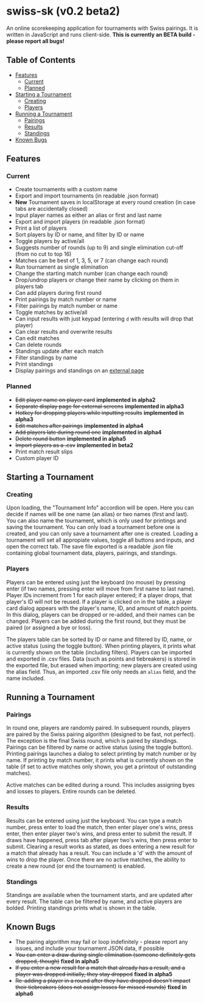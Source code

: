 # swiss-sk (v0.2 beta2)
An online scorekeeping application for tournaments with Swiss pairings. It is written in JavaScript and runs client-side. **This is currently an BETA build - please report all bugs!**

## Table of Contents
- [Features](#Features)
  * [Current](#Current)
  * [Planned](#Planned)
- [Starting a Tournament](#Starting%20a%20Tournament)
  * [Creating](#Creating)
  * [Players](#Players)
- [Running a Tournament](#Running%20a%20Tournament)
  * [Pairings](#Pairings)
  * [Results](#Results)
  * [Standings](#Standings)
- [Known Bugs](#Known%20Bugs)

## Features

### Current
- Create tournaments with a custom name
- Export and import tournaments (in readable .json format)
- **New** Tournament saves in localStorage at every round creation (in case tabs are accidentally closed)
- Input player names as either an alias or first and last name
- Export and import players (in readable .json format)
- Print a list of players
- Sort players by ID or name, and filter by ID or name
- Toggle players by active/all
- Suggests number of rounds (up to 9) and single elimination cut-off (from no cut to top 16)
- Matches can be best of 1, 3, 5, or 7 (can change each round)
- Run tournament as single elimination
- Change the starting match number (can change each round)
- Drop/undrop players or change their name by clicking on them in players tab
- Can add players during first round
- Print pairings by match number or name
- Filter pairings by match number or name
- Toggle matches by active/all
- Can input results with just keypad (entering `d` with results will drop that player)
- Can clear results and overwrite results
- Can edit matches
- Can delete rounds
- Standings update after each match
- Filter standings by name
- Print standings
- Display pairings and standings on an [external page](https://mattbraddock.com/swiss-sk/display.html)

### Planned
- ~~Edit player name on player card~~ **implemented in alpha2**
- ~~Separate display page for external screens~~ **implemented in alpha3**
- ~~Hotkey for dropping players while inputting results~~ **implemented in alpha3**
- ~~Edit matches after pairings~~ **implemented in alpha4**
- ~~Add players late during round one~~ **implemented in alpha4**
- ~~Delete round button~~ **implemented in alpha5**
- ~~Import players as a .csv~~ **implemented in beta2**
- Print match result slips
- Custom player ID

## Starting a Tournament

### Creating
Upon loading, the "Tournament Info" accordion will be open. Here you can decide if names will be one name (an alias) or two names (first and last). You can also name the tournament, which is only used for printings and saving the tournament. You can only load a tournament before one is created, and you can only save a tournament after one is created. Loading a tournament will set all appropiate values, toggle all buttons and inputs, and open the correct tab. The save file exported is a readable .json file containing global tournament data, players, pairings, and standings.

### Players
Players can be entered using just the keyboard (no mouse) by pressing enter (if two names, pressing enter will move from first name to last name). Player IDs increment from 1 for each player entered; if a player drops, that player's ID will not be reused. If a player is clicked on in the table, a player card dialog appears with the player's name, ID, and amount of match points. In this dialog, players can be dropped or re-added, and their names can be changed. Players can be added during the first round, but they must be paired (or assigned a bye or loss).

The players table can be sorted by ID or name and filtered by ID, name, or active status (using the toggle button). When printing players, it prints what is currently shown on the table (including filters). Players can be imported and exported in .csv files. Data (such as points and tiebreakers) is stored in the exported file, but erased when importing; new players are created using the alias field. Thus, an imported .csv file only needs an `alias` field, and the name included.

## Running a Tournament

### Pairings
In round one, players are randomly paired. In subsequent rounds, players are paired by the Swiss pairing algorithm (designed to be fast, not perfect). The exception is the final Swiss round, which is paired by standings. Pairings can be filtered by name or active status (using the toggle button). Printing pairings launches a dialog to select printing by match number or by name. If printing by match number, it prints what is currently shown on the table (if set to active matches only shown, you get a printout of outstanding matches).

Active matches can be edited during a round. This includes assigning byes and losses to players. Entire rounds can be deleted.

### Results
Results can be entered using just the keyboard. You can type a match number, press enter to load the match, then enter player one's wins, press enter, then enter player two's wins, and press enter to submit the result. If draws have happened, press tab after player two's wins, then press enter to submit. Clearing a result works as stated, as does entering a new result for a match that already has a result. You can include a 'd' with the amount of wins to drop the player. Once there are no active matches, the ability to create a new round (or end the tournament) is enabled.

### Standings
Standings are available when the tournament starts, and are updated after every result. The table can be filtered by name, and active players are bolded. Printing standings prints what is shown in the table.

## Known Bugs
- The pairing algorithm may fail or loop indefinitely - please report any issues, and include your tournament JSON data, if possible
- ~~You can enter a draw during single elimination (someone definitely gets dropped, though)~~ **fixed in alpha5**
- ~~If you enter a new result for a match that already has a result, and a player was dropped initially, they stay dropped~~ **fixed in alpha5**
- ~~Re-adding a player in a round after they have dropped doesn't impact their tiebreakers (does not assign losses for missed rounds)~~ **fixed in alpha6**